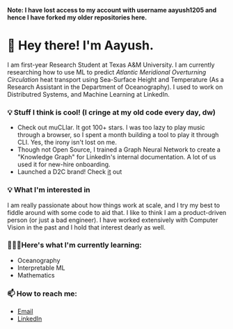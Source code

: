 **Note: I have lost access to my account with username aayush1205 and hence I have forked my older repositories here.**

# 👀 Hey there! I'm Aayush. 

I am first-year Research Student at Texas A&M University. I am currently researching how to use ML to predict *Atlantic Meridional Overturning Circulation* heat transport using Sea-Surface Height and Temperature (As a Research Assistant in the Department of Oceanography). I used to work on Distributred Systems, and Machine Learning at LinkedIn. 

### 💡 Stuff I think is cool! (I cringe at my old code every day, dw)

- Check out muCLIar. It got 100+ stars. I was too lazy to play music through a browser, so I spent a month building a tool to play it through CLI. Yes, the irony isn't lost on me.
- Though not Open Source, I trained a Graph Neural Network to create a "Knowledge Graph" for LinkedIn's internal documentation. A lot of us used it for new-hire onboarding.
- Launched a D2C brand! Check [it](https://aakhar.in) out

### 💡 What I'm interested in

I am really passionate about how things work at scale, and I try my best to fiddle around with some code to aid that. I like to think I am a product-driven person (or just a bad engineer). I have worked extensively with Computer Vision in the past and I hold that interest dearly as well.

### 👨🏽‍🎓Here's what I'm currently learning:

- Oceanography
- Interpretable ML
- Mathematics

### 📫 How to reach me:

- [Email](mailto:aaupadhy@tamu.edu)
- [LinkedIn](https://linkedin.com/in/aaupadhy)

